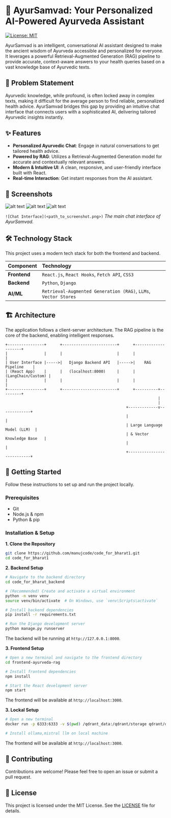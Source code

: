 # 🌿 AyurSamvad: Your Personalized AI-Powered Ayurveda Assistant

[![License: MIT](https://img.shields.io/badge/License-MIT-yellow.svg)](https://opensource.org/licenses/MIT)

AyurSamvad is an intelligent, conversational AI assistant designed to make the ancient wisdom of Ayurveda accessible and personalized for everyone. It leverages a powerful Retrieval-Augmented Generation (RAG) pipeline to provide accurate, context-aware answers to your health queries based on a vast knowledge base of Ayurvedic texts.

## 🎯 Problem Statement

Ayurvedic knowledge, while profound, is often locked away in complex texts, making it difficult for the average person to find reliable, personalized health advice. AyurSamvad bridges this gap by providing an intuitive chat interface that connects users with a sophisticated AI, delivering tailored Ayurvedic insights instantly.

## ✨ Features

- **Personalized Ayurvedic Chat**: Engage in natural conversations to get tailored health advice.
- **Powered by RAG**: Utilizes a Retrieval-Augmented Generation model for accurate and contextually relevant answers.
- **Modern & Intuitive UI**: A clean, responsive, and user-friendly interface built with React.
- **Real-time Interaction**: Get instant responses from the AI assistant.

## 📸 Screenshots

![alt text](image.png)
![alt text](image-1.png)
![alt text](image-2.png)

`![Chat Interface](<path_to_screenshot.png>)`
*The main chat interface of AyurSamvad.*

## 🛠️ Technology Stack

This project uses a modern tech stack for both the frontend and backend.

| Component | Technology |
| :--- | :--- |
| **Frontend** | `React.js`, `React Hooks`, `Fetch API`, `CSS3` |
| **Backend** | `Python`, `Django` |
| **AI/ML** | `Retrieval-Augmented Generation (RAG)`, `LLMs`, `Vector Stores` |

## 🏗️ Architecture

The application follows a client-server architecture. The RAG pipeline is the core of the backend, enabling intelligent responses.

```
+----------------+      +------------------------+      +--------------------+
|                |      |                        |      |                    |
| User Interface |----->|   Django Backend API   |----->|    RAG Pipeline    |
| (React App)    |      |   (localhost:8000)     |      | (LangChain/Custom) |
|                |      |                        |      |                    |
+----------------+      +------------------------+      +----------+---------+
                                                                   |
                                                                   |
                                                     +-------------v-------------+
                                                     |                           |
                                                     | Large Language Model (LLM)  |
                                                     | & Vector Knowledge Base   |
                                                     |                           |
                                                     +---------------------------+
```

## 🚀 Getting Started

Follow these instructions to set up and run the project locally.

### Prerequisites

- Git
- Node.js & npm
- Python & pip

### Installation & Setup

**1. Clone the Repository**
```bash
git clone https://github.com/manujcode/code_for_bharat1.git
cd code_for_bharat1
```

**2. Backend Setup**
```bash
# Navigate to the backend directory
cd code_for_bharat_backend

# (Recommended) Create and activate a virtual environment
python -m venv venv
source venv/bin/activate  # On Windows, use `venv\Scripts\activate`

# Install backend dependencies
pip install -r requirements.txt

# Run the Django development server
python manage.py runserver
```
The backend will be running at `http://127.0.0.1:8000`.

**3. Frontend Setup**
```bash
# Open a new terminal and navigate to the frontend directory
cd frontend-ayurveda-rag

# Install frontend dependencies
npm install

# Start the React development server
npm start
```
The frontend will be available at `http://localhost:3000`.

**3. Lockal Setup**
```bash
# Open a new terminal 
docker run -p 6333:6333 -v $(pwd) /qdrant_data:/qdrant/storage qdrant/qdrant

# Install ollama,mistral llm on local machine

```
The frontend will be available at `http://localhost:3000`.
## 🤝 Contributing

Contributions are welcome! Please feel free to open an issue or submit a pull request.

## 📝 License

This project is licensed under the MIT License. See the [LICENSE](LICENSE) file for details.
